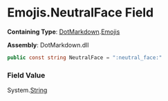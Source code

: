 # Emojis\.NeutralFace Field

**Containing Type**: [DotMarkdown](../../README.md)\.[Emojis](../README.md)

**Assembly**: DotMarkdown\.dll

```csharp
public const string NeutralFace = ":neutral_face:"
```

### Field Value

System\.[String](https://docs.microsoft.com/en-us/dotnet/api/system.string)